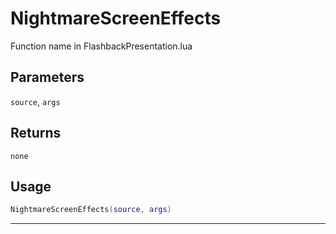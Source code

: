 # NightmareScreenEffects
Function name in FlashbackPresentation.lua
## Parameters
`source`, `args`
## Returns
`none`
## Usage
```lua
NightmareScreenEffects(source, args)
```
---
